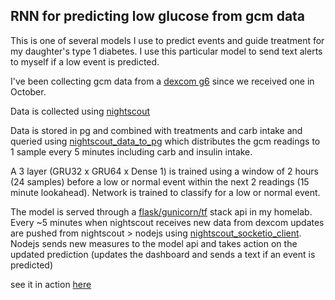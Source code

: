 ## RNN for predicting low glucose from gcm data

This is one of several models I use to predict events and guide treatment for my daughter's type 1 diabetes. I use this particular model to send text alerts to myself if a low event is predicted. 

I've been collecting gcm data from a [dexcom g6](https://www.dexcom.com/g6-cgm-system) since we received one in October.

Data is collected using [nightscout](https://github.com/nightscout/cgm-remote-monitor)

Data is stored in pg and combined with treatments and carb intake and queried using [nightscout_data_to_pg](https://github.com/patrickdmiller/nightscout_data_to_pg) which distributes the gcm readings to 1 sample every 5 minutes including carb and insulin intake.

A 3 layer (GRU32 x GRU64 x Dense 1) is trained using a window of 2 hours (24 samples) before a low or normal event within the next 2 readings (15 minute lookahead). Network is trained to classify for a low or normal event.

The model is served through a [flask/gunicorn/tf](https://github.com/patrickdmiller/docker_tensorflow_flask_gunicorn) stack api in my homelab. Every ~5 minutes when nightscout receives new data from dexcom updates are pushed from nightscout > nodejs using [nightscout_socketio_client](https://github.com/patrickdmiller/nightscout_socketio_client). Nodejs sends new measures to the model api and takes action on the updated prediction (updates the dashboard and sends a text if an event is predicted)

see it in action [here](https://nsml.noice.us)

